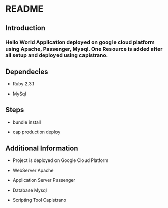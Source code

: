 # README

## Introduction

### Hello World Application deployed on google cloud platform using Apache, Passenger, Mysql. One Resource is added after all setup and deployed using capistrano.

## Dependecies

* Ruby 2.3.1

* MySql

## Steps

* bundle install

* cap production deploy

## Additional Information

* Project is deployed on Google Cloud Platform

* WebServer Apache

* Application Server Passenger

* Database Mysql

* Scripting Tool Capistrano

